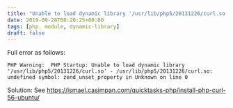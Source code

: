 ```yaml
---
title: "Unable to load dynamic library '/usr/lib/php5/20131226/curl.so'"
date: 2019-09-28T00:20:25+08:00
tags: [php. module, dynamic-library]
draft: false
---
```


Full error as follows:

```
PHP Warning:  PHP Startup: Unable to load dynamic library '/usr/lib/php5/20131226/curl.so' - /usr/lib/php5/20131226/curl.so: undefined symbol: zend_unset_property in Unknown on line 0
```

Solution: See https://ismael.casimpan.com/quicktasks-php/install-php-curl-56-ubuntu/ 

